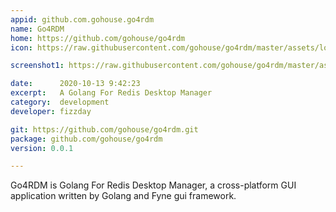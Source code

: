 ```yaml
---
appid: github.com.gohouse.go4rdm
name: Go4RDM
home: https://github.com/gohouse/go4rdm
icon: https://raw.githubusercontent.com/gohouse/go4rdm/master/assets/logo.png

screenshot1: https://raw.githubusercontent.com/gohouse/go4rdm/master/assets/6.jpg

date:      2020-10-13 9:42:23
excerpt:   A Golang For Redis Desktop Manager
category:  development
developer: fizzday

git: https://github.com/gohouse/go4rdm.git
package: github.com/gohouse/go4rdm
version: 0.0.1

---
```


Go4RDM is Golang For Redis Desktop Manager, a cross-platform GUI application written by Golang and Fyne gui framework.
